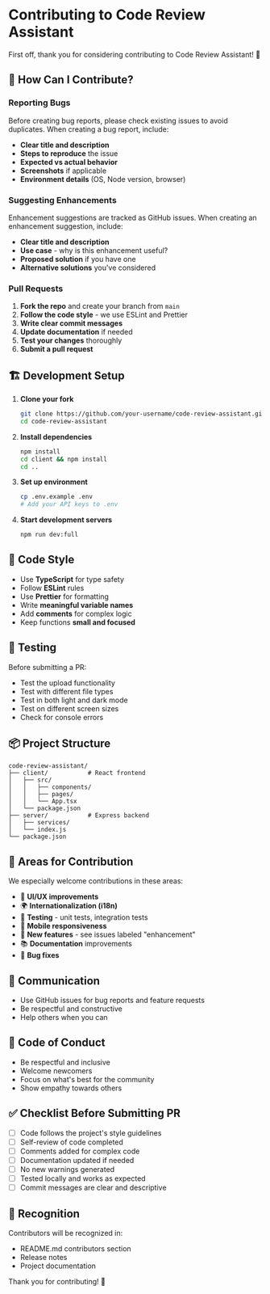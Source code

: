 # Contributing to Code Review Assistant

First off, thank you for considering contributing to Code Review Assistant! 🎉

## 🤝 How Can I Contribute?

### Reporting Bugs

Before creating bug reports, please check existing issues to avoid duplicates. When creating a bug report, include:

- **Clear title and description**
- **Steps to reproduce** the issue
- **Expected vs actual behavior**
- **Screenshots** if applicable
- **Environment details** (OS, Node version, browser)

### Suggesting Enhancements

Enhancement suggestions are tracked as GitHub issues. When creating an enhancement suggestion, include:

- **Clear title and description**
- **Use case** - why is this enhancement useful?
- **Proposed solution** if you have one
- **Alternative solutions** you've considered

### Pull Requests

1. **Fork the repo** and create your branch from `main`
2. **Follow the code style** - we use ESLint and Prettier
3. **Write clear commit messages**
4. **Update documentation** if needed
5. **Test your changes** thoroughly
6. **Submit a pull request**

## 🏗️ Development Setup

1. **Clone your fork**
   ```bash
   git clone https://github.com/your-username/code-review-assistant.git
   cd code-review-assistant
   ```

2. **Install dependencies**
   ```bash
   npm install
   cd client && npm install
   cd ..
   ```

3. **Set up environment**
   ```bash
   cp .env.example .env
   # Add your API keys to .env
   ```

4. **Start development servers**
   ```bash
   npm run dev:full
   ```

## 📝 Code Style

- Use **TypeScript** for type safety
- Follow **ESLint** rules
- Use **Prettier** for formatting
- Write **meaningful variable names**
- Add **comments** for complex logic
- Keep functions **small and focused**

## 🧪 Testing

Before submitting a PR:

- Test the upload functionality
- Test with different file types
- Test in both light and dark mode
- Test on different screen sizes
- Check for console errors

## 📦 Project Structure

```
code-review-assistant/
├── client/           # React frontend
│   ├── src/
│   │   ├── components/
│   │   ├── pages/
│   │   └── App.tsx
│   └── package.json
├── server/           # Express backend
│   ├── services/
│   └── index.js
└── package.json
```

## 🎯 Areas for Contribution

We especially welcome contributions in these areas:

- 🎨 **UI/UX improvements**
- 🌍 **Internationalization (i18n)**
- 🧪 **Testing** - unit tests, integration tests
- 📱 **Mobile responsiveness**
- 🔧 **New features** - see issues labeled "enhancement"
- 📚 **Documentation** improvements
- 🐛 **Bug fixes**

## 💬 Communication

- Use GitHub issues for bug reports and feature requests
- Be respectful and constructive
- Help others when you can

## 📜 Code of Conduct

- Be respectful and inclusive
- Welcome newcomers
- Focus on what's best for the community
- Show empathy towards others

## ✅ Checklist Before Submitting PR

- [ ] Code follows the project's style guidelines
- [ ] Self-review of code completed
- [ ] Comments added for complex code
- [ ] Documentation updated if needed
- [ ] No new warnings generated
- [ ] Tested locally and works as expected
- [ ] Commit messages are clear and descriptive

## 🎉 Recognition

Contributors will be recognized in:
- README.md contributors section
- Release notes
- Project documentation

Thank you for contributing! 🙏
